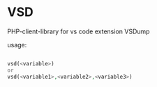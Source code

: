 # VSD

PHP-client-library for vs code extension VSDump

usage: 

```php

vsd(<variable>)
or 
vsd(<variable1>,<variable2>,<variable3>)
